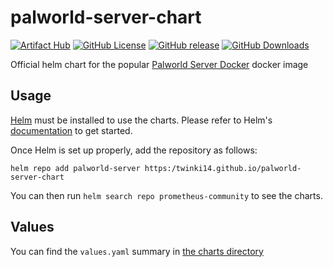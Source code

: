 # palworld-server-chart

[![Artifact Hub](https://img.shields.io/endpoint?url=https://artifacthub.io/badge/repository/palworld-server-chart&style=flat-square)](https://artifacthub.io/packages/search?repo=palworld-server-chart)
[![GitHub License](https://img.shields.io/github/license/Twinki14/palworld-server-chart?style=flat-square)](https://github.com/Twinki14/palworld-server-chart/blob/main/LICENSE)
[![GitHub release](https://img.shields.io/github/v/release/Twinki14/palworld-server-chart?style=flat-square)](https://github.com/Twinki14/palworld-server-chart/releases)
[![GitHub Downloads](https://img.shields.io/github/downloads/twinki14/palworld-server-chart/total?style=flat-square)](https://github.com/Twinki14/palworld-server-chart/releases)

Official helm chart for the popular [Palworld Server Docker](https://github.com/thijsvanloef/palworld-server-docker) docker image


## Usage

[Helm](https://helm.sh) must be installed to use the charts.
Please refer to Helm's [documentation](https://helm.sh/docs/) to get started.

Once Helm is set up properly, add the repository as follows:

```console
helm repo add palworld-server https:/twinki14.github.io/palworld-server-chart
```

You can then run `helm search repo prometheus-community` to see the charts.

## Values

You can find the `values.yaml` summary in [the charts directory](https://github.com/Twinki14/palworld-server-chart/blob/main/charts/palworld/values.yaml)


